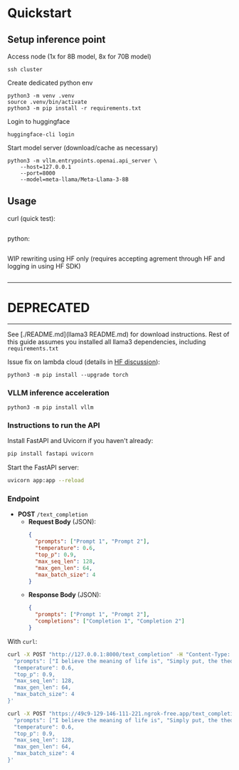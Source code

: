 # Quickstart

## Setup inference point

Access node (1x for 8B model, 8x for 70B model)
```
ssh cluster
```

Create dedicated python env
```
python3 -m venv .venv
source .venv/bin/activate
python3 -m pip install -r requirements.txt 
```

Login to huggingface
```
huggingface-cli login
```

Start model server (download/cache as necessary) 
```
python3 -m vllm.entrypoints.openai.api_server \
    --host=127.0.0.1
    --port=8000
    --model=meta-llama/Meta-Llama-3-8B

```

## Usage

curl (quick test):
```
```


python:
```
```



WIP rewriting using HF only
(requires accepting agrement through HF and logging in using HF SDK)

```

```




-----


# DEPRECATED



---

See [./README.md](llama3 README.md) for download instructions.
Rest of this guide assumes you installed all llama3 dependencies, including `requirements.txt`


Issue fix on lambda cloud (details in [HF discussion](https://huggingface.co/meta-llama/Meta-Llama-3-8B/discussions/34)):
```
python3 -m pip install --upgrade torch 
```

### VLLM inference acceleration

```
python3 -m pip install vllm
```


### Instructions to run the API

Install FastAPI and Uvicorn if you haven't already:
```bash
pip install fastapi uvicorn
```

Start the FastAPI server:
```bash
uvicorn app:app --reload
```

### Endpoint
- **POST** `/text_completion`
  - **Request Body** (JSON):
    ```json
    {
      "prompts": ["Prompt 1", "Prompt 2"],
      "temperature": 0.6,
      "top_p": 0.9,
      "max_seq_len": 128,
      "max_gen_len": 64,
      "max_batch_size": 4
    }
    ```
  - **Response Body** (JSON):
    ```json
    {
      "prompts": ["Prompt 1", "Prompt 2"],
      "completions": ["Completion 1", "Completion 2"]
    }
    ```

With `curl`:

```bash
curl -X POST "http://127.0.0.1:8000/text_completion" -H "Content-Type: application/json" -d '{
  "prompts": ["I believe the meaning of life is", "Simply put, the theory of relativity states that"],
  "temperature": 0.6,
  "top_p": 0.9,
  "max_seq_len": 128,
  "max_gen_len": 64,
  "max_batch_size": 4
}'
```


```bash
curl -X POST "https://49c9-129-146-111-221.ngrok-free.app/text_completion" -H "Content-Type: application/json" -d '{
  "prompts": ["I believe the meaning of life is", "Simply put, the theory of relativity states that"],
  "temperature": 0.6,
  "top_p": 0.9,
  "max_seq_len": 128,
  "max_gen_len": 64,
  "max_batch_size": 4
}'
```

